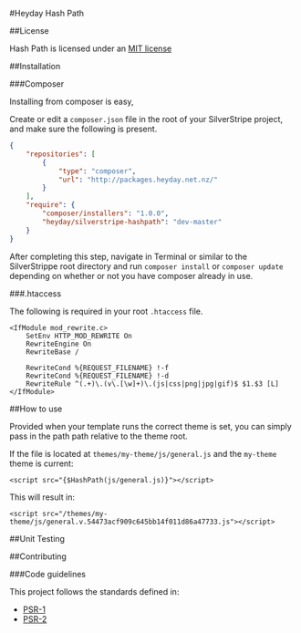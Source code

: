 #Heyday Hash Path

##License

Hash Path is licensed under an [MIT license](http://heyday.mit-license.org/)

##Installation

###Composer

Installing from composer is easy, 

Create or edit a `composer.json` file in the root of your SilverStripe project, and make sure the following is present.

```json
{
    "repositories": [
        {
            "type": "composer",
            "url": "http://packages.heyday.net.nz/"
        }
    ],
    "require": {
        "composer/installers": "1.0.0",
        "heyday/silverstripe-hashpath": "dev-master"
    }
}
```

After completing this step, navigate in Terminal or similar to the SilverStrippe root directory and run `composer install` or `composer update` depending on whether or not you have composer already in use.

###.htaccess

The following is required in your root `.htaccess` file.

```
<IfModule mod_rewrite.c>
    SetEnv HTTP_MOD_REWRITE On
    RewriteEngine On
    RewriteBase /

    RewriteCond %{REQUEST_FILENAME} !-f
    RewriteCond %{REQUEST_FILENAME} !-d
    RewriteRule ^(.+)\.(v\.[\w]+)\.(js|css|png|jpg|gif)$ $1.$3 [L]
</IfModule>
```

##How to use

Provided when your template runs the correct theme is set, you can simply pass in the path path relative to the theme root.

If the file is located at `themes/my-theme/js/general.js` and the `my-theme` theme is current:

    <script src="{$HashPath(js/general.js)}"></script>

This will result in:

    <script src="/themes/my-theme/js/general.v.54473acf909c645bb14f011d86a47733.js"></script>



##Unit Testing

##Contributing

###Code guidelines

This project follows the standards defined in:

* [PSR-1](https://github.com/pmjones/fig-standards/blob/psr-1-style-guide/proposed/PSR-1-basic.md)
* [PSR-2](https://github.com/pmjones/fig-standards/blob/psr-1-style-guide/proposed/PSR-2-advanced.md)